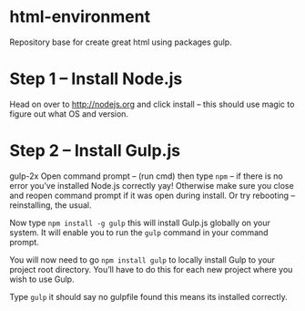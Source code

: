 # html-environment
Repository base for create great html using packages gulp.

# Step 1 – Install Node.js

Head on over to http://nodejs.org and click install – this should use magic to figure out what OS and version.

# Step 2 – Install Gulp.js

gulp-2x Open command prompt – (run cmd) then type `npm` – if there is no  error you’ve installed Node.js correctly yay! Otherwise make sure you close and reopen command prompt if it was open during install. Or try rebooting – reinstalling, the usual.

Now type `npm install -g gulp` this will install Gulp.js globally on your system. It will enable you to run the `gulp` command in your command prompt.

You will now need to go `npm install gulp` to locally install Gulp to your project root directory. You’ll have to do this for each new project where you wish to use Gulp.

Type `gulp` it should say no gulpfile found this means its installed correctly.
